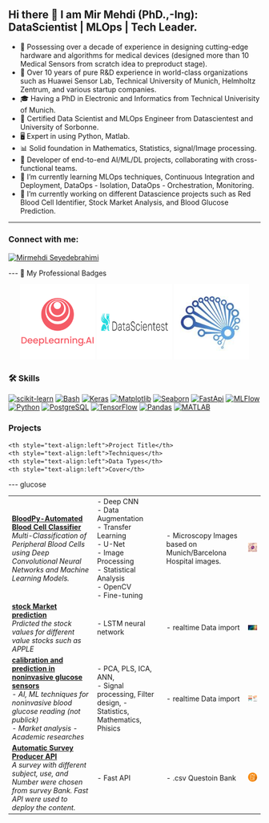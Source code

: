 ## Hi there 👋 I am Mir Mehdi (PhD.,-Ing): DataScientist | MLOps | Tech Leader. 


- 🚀 Possessing over a decade of experience in designing cutting-edge hardware and algorithms for medical devices (designed more than 10 Medical Sensors from scratch idea to preproduct stage).
- 🏢 Over 10 years of pure R&D experience in world-class organizations such as Huawei Sensor Lab, Technical University of Munich, Helmholtz Zentrum, and various startup companies.
- 🎓 Having a PhD in Electronic and Informatics from Technical Univerisity of Munich.
- 📜 Certified Data Scientist and MLOps Engineer from Datascientest and University of Sorbonne.
- 🖥️ Expert in using Python, Matlab.
- 📊 Solid foundation in Mathematics, Statistics, signal/Image processing.
- 🤖 Developer of end-to-end AI/ML/DL projects, collaborating with cross-functional teams.
- 🔭 I’m currently learning MLOps techniques, Continuous Integration and Deployment, DataOps - Isolation, DataOps - Orchestration, Monitoring.
- 🌱 I’m currently working on different Datascience projects such as Red Blood Cell Identifier, Stock Market Analysis, and Blood Glucose Prediction.
---

### Connect with me:
<p align="left">
  <a href="https://www.linkedin.com/in/mirmehdiseyedebrahimi/" target="_blank">
    <img align="center" src="https://raw.githubusercontent.com/rahuldkjain/github-profile-readme-generator/master/src/images/icons/Social/linked-in-alt.svg" alt="Mirmehdi Seyedebrahimi" height="30" width="40" />
  </a>
</p>


</p>
---
🏅 My Professional Badges
<p align="center">
  <a href="https://www.coursera.org/account/accomplishments/certificate/G3YN8YBBTNF5"><img src="./DLAI.png" width="150" heith = 150></a>
  <a href="https://files.datascientest.com/diploma/cae1fe2f-fa11-416a-99a2-521bc0357e9c.pdf"><img src="./DST.png" width="150" height = "150"></a>
  <a href="https://www.udemy.com/certificate/UC-68d4c989-6ad6-4dc7-82bd-f7ad59af408b/" target="_blank" rel="noreferrer"><img src="./superdatascience.png" width="150"></a>
</p>

### 🛠 Skills

<p align="left">
<a href="https://scikit-learn.org/" target="_blank" rel="noreferrer"><img src="https://upload.wikimedia.org/wikipedia/commons/0/05/Scikit_learn_logo_small.svg" width="72" height="36" alt="scikit-learn" /></a>
<a href="https://www.gnu.org/software/bash/" target="_blank" rel="noreferrer"><img src="https://upload.wikimedia.org/wikipedia/commons/4/4b/Bash_Logo_Colored.svg" width="72" height="36" alt="Bash" /></a>
<a href="https://keras.io/" target="_blank" rel="noreferrer"><img src="https://upload.wikimedia.org/wikipedia/commons/a/ae/Keras_logo.svg" width="72" height="36" alt="Keras" /></a>
<a href="https://matplotlib.org/" target="_blank" rel="noreferrer"><img src="https://upload.wikimedia.org/wikipedia/commons/8/84/Matplotlib_icon.svg" width="72" height="36" alt="Matplotlib" /></a>
<a href="https://seaborn.pydata.org/" target="_blank" rel="noreferrer"><img src="https://seaborn.pydata.org/_static/logo-wide-lightbg.svg" width="72" height="36" alt="Seaborn" /></a>
<a href="https://fastapi.tiangolo.com/" target="_blank" rel="noreferrer"><img src="https://fastapi.tiangolo.com/img/logo-margin/logo-teal.png" width="72" height="36" alt="FastApi" /></a>
<a href="https://mlflow.org/" target="_blank" rel="noreferrer"><img src="https://avatars.githubusercontent.com/u/33655051?s=200&v=4" width="72" height="36" alt="MLFlow" /></a>
<a href="https://www.python.org/" target="_blank" rel="noreferrer"><img src="https://upload.wikimedia.org/wikipedia/commons/c/c3/Python-logo-notext.svg" width="72" height="36" alt="Python" /></a>
<a href="https://www.postgresql.org/" target="_blank" rel="noreferrer"><img src="https://upload.wikimedia.org/wikipedia/commons/2/29/Postgresql_elephant.svg" width="72" height="36" alt="PostgreSQL" /></a>
<a href="https://www.tensorflow.org/" target="_blank" rel="noreferrer"><img src="https://upload.wikimedia.org/wikipedia/commons/2/2d/Tensorflow_logo.svg" width="72" height="36" alt="TensorFlow" /></a>
<a href="https://pandas.pydata.org/" target="_blank" rel="noreferrer"><img src="https://upload.wikimedia.org/wikipedia/commons/e/ed/Pandas_logo.svg" width="72" height="36" alt="Pandas" /></a>
<a href="https://www.mathworks.com/products/matlab.html" target="_blank" rel="noreferrer"><img src="https://upload.wikimedia.org/wikipedia/commons/2/21/Matlab_Logo.png" width="72" height="36" alt="MATLAB" /></a>
</p>







### Projects

<table>
  <tr>

    <th style="text-align:left">Project Title</th>
    <th style="text-align:left">Techniques</th>
    <th style="text-align:left">Data Types</th>
    <th style="text-align:left">Cover</th>
    
  </tr>
  <tr>
    <td>
      <a href="https://github.com/mirmehdi/RBCells_BigData_CNN.git"><strong>BloodPy-Automated Blood Cell Classifier</strong></a><br>
      <em>Multi-Classification of Peripheral Blood Cells using Deep Convolutional Neural Networks and Machine Learning Models.</em>
    </td>
    <td>
      - Deep CNN<br>
      - Data Augmentation<br>
      - Transfer Learning<br>
      - U-Net<br>
      - Image Processing<br>
      - Statistical Analysis<br>
      - OpenCV<br>
      - Fine-tuning
    </td>
    <td>
      - Microscopy Images based on Munich/Barcelona Hospital images.  
    </td>
    <td><img src="RBC.jpg" alt="Project 1 Poster" width="200"></td>
  </tr>

  <tr>
      <td>
        <a href="https://github.com/mirmehdi/Stock_prediction.git"><strong>stock Market prediction</strong></a><br>
        <em> Prdicted the stock values for different value stocks such as APPLE</em>
      </td>
      <td>
        - LSTM neural network<br>
      </td>
      <td>
        - realtime Data import 
      </td>
      <td><img src="stock.png" alt="Project 2 image" width="200"></td>
    </tr>

--- glucose
  <tr>
      <td>
        <a href="https://github.com/mirmehdi/NonInvasive_GlucoseDetectoin.git"><strong>calibration and prediction in noninvasive glucose sensors</strong></a><br>
        <em> - AI, ML techniques for noninvasive blood glucose reading (not publick)<br>
        - Market analysis
        - Academic researches</em>
      </td>
      <td>
        - PCA, PLS, ICA, ANN, <br>
        - Signal processing, Filter design, 
        - Statistics, Mathematics, Phisics
      </td>
      <td>
        - realtime Data import 
      </td>
      <td><img src="gluucose.png" alt="Project 2 image" width="200"></td>
    </tr>

 <tr>
    <td>
      <a href="https://github.com/mirmehdi/SurveyBank_FastAPI.git"><strong>Automatic Survey Producer API</strong></a><br>
      <em> A survey with different subject, use, and Number were chosen from survey Bank. Fast API were used to deploy the content.</em>
    </td>
    <td>
      - Fast API<br>
    </td>
    <td>
      - .csv Questoin Bank  
    </td>
    <td><img src="survey.png" alt="Project 2 image" width="200"></td>
  </tr>
</table>


